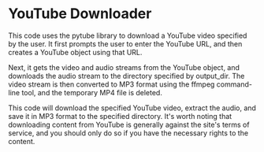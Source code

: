 # YouTube Downloader

This code uses the pytube library to download a YouTube video specified by the user. It first prompts the user to enter the YouTube URL, and then creates a YouTube object using that URL.

Next, it gets the video and audio streams from the YouTube object, and downloads the audio stream to the directory specified by output_dir. The video stream is then converted to MP3 format using the ffmpeg command-line tool, and the temporary MP4 file is deleted.

This code will download the specified YouTube video, extract the audio, and save it in MP3 format to the specified directory. It's worth noting that downloading content from YouTube is generally against the site's terms of service, and you should only do so if you have the necessary rights to the content.
